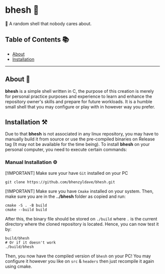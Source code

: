 # bhesh 💫
🐚 A random shell that nobody cares about.

## Table of Contents 📚
- [About](#about)
- [Installation](#installation)

---

## About 🧾

__bhesh__ is a simple shell written in C, the purpose of this creation is merely for personal practice purposes and experience to learn and enhance the repository owner's skills and prepare for future workloads. It is a humble small shell that you may configure or play with in however way you prefer.

## Installation ⚒️
Due to that __bhesh__ is not associated in any linux repository, you may have to manually build it from source or use the pre-compiled binaries on Release tag (It may not be available for the time being). To install __bhesh__ on your personal computer, you need to execute certain commands:

### Manual Installation ⚙️
[!IMPORTANT] Make sure your have `Git` installed on your PC
```
git clone https://github.com/bhenzyldave/bhesh.git
```
[!IMPORTANT] Make sure you have `Cmake` installed on your system.
Then, make sure you are in the __../bhesh__ folder as copied and run:
```
cmake -S . -B build
cmake --build build
```
After this, the binary file should be stored on `./build` where `.` is the current directory where the cloned repository is located. Hence, you can now test it by:
```
build/bhesh
# Or if it doesn't work
./build/bhesh
```
Then, you now have the compiled version of `bhesh` on your PC! You may configure it however you like on `src` & `headers` then just recompile it again using cmake.